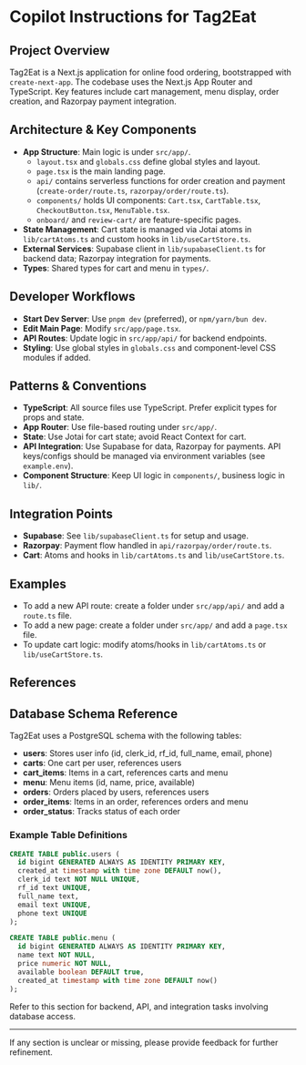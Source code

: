 # Copilot Instructions for Tag2Eat

## Project Overview
Tag2Eat is a Next.js application for online food ordering, bootstrapped with `create-next-app`. The codebase uses the Next.js App Router and TypeScript. Key features include cart management, menu display, order creation, and Razorpay payment integration.

## Architecture & Key Components
- **App Structure**: Main logic is under `src/app/`.
  - `layout.tsx` and `globals.css` define global styles and layout.
  - `page.tsx` is the main landing page.
  - `api/` contains serverless functions for order creation and payment (`create-order/route.ts`, `razorpay/order/route.ts`).
  - `components/` holds UI components: `Cart.tsx`, `CartTable.tsx`, `CheckoutButton.tsx`, `MenuTable.tsx`.
  - `onboard/` and `review-cart/` are feature-specific pages.
- **State Management**: Cart state is managed via Jotai atoms in `lib/cartAtoms.ts` and custom hooks in `lib/useCartStore.ts`.
- **External Services**: Supabase client in `lib/supabaseClient.ts` for backend data; Razorpay integration for payments.
- **Types**: Shared types for cart and menu in `types/`.

## Developer Workflows
- **Start Dev Server**: Use `pnpm dev` (preferred), or `npm/yarn/bun dev`.
- **Edit Main Page**: Modify `src/app/page.tsx`.
- **API Routes**: Update logic in `src/app/api/` for backend endpoints.
- **Styling**: Use global styles in `globals.css` and component-level CSS modules if added.

## Patterns & Conventions
- **TypeScript**: All source files use TypeScript. Prefer explicit types for props and state.
- **App Router**: Use file-based routing under `src/app/`.
- **State**: Use Jotai for cart state; avoid React Context for cart.
- **API Integration**: Use Supabase for data, Razorpay for payments. API keys/configs should be managed via environment variables (see `example.env`).
- **Component Structure**: Keep UI logic in `components/`, business logic in `lib/`.

## Integration Points
- **Supabase**: See `lib/supabaseClient.ts` for setup and usage.
- **Razorpay**: Payment flow handled in `api/razorpay/order/route.ts`.
- **Cart**: Atoms and hooks in `lib/cartAtoms.ts` and `lib/useCartStore.ts`.

## Examples
- To add a new API route: create a folder under `src/app/api/` and add a `route.ts` file.
- To add a new page: create a folder under `src/app/` and add a `page.tsx` file.
- To update cart logic: modify atoms/hooks in `lib/cartAtoms.ts` or `lib/useCartStore.ts`.

## References

## Database Schema Reference

Tag2Eat uses a PostgreSQL schema with the following tables:

- **users**: Stores user info (id, clerk_id, rf_id, full_name, email, phone)
- **carts**: One cart per user, references users
- **cart_items**: Items in a cart, references carts and menu
- **menu**: Menu items (id, name, price, available)
- **orders**: Orders placed by users, references users
- **order_items**: Items in an order, references orders and menu
- **order_status**: Tracks status of each order

### Example Table Definitions

```sql
CREATE TABLE public.users (
  id bigint GENERATED ALWAYS AS IDENTITY PRIMARY KEY,
  created_at timestamp with time zone DEFAULT now(),
  clerk_id text NOT NULL UNIQUE,
  rf_id text UNIQUE,
  full_name text,
  email text UNIQUE,
  phone text UNIQUE
);

CREATE TABLE public.menu (
  id bigint GENERATED ALWAYS AS IDENTITY PRIMARY KEY,
  name text NOT NULL,
  price numeric NOT NULL,
  available boolean DEFAULT true,
  created_at timestamp with time zone DEFAULT now()
);
```

Refer to this section for backend, API, and integration tasks involving database access.

----
If any section is unclear or missing, please provide feedback for further refinement.